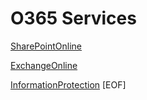 # O365 Services

[SharePointOnline](https://docs.microsoft.com/en-us/powershell/sharepoint/sharepoint-online/connect-sharepoint-online?view=sharepoint-ps)

[ExchangeOnline](https://docs.microsoft.com/en-us/powershell/exchange/exchange-online-powershell)

[InformationProtection](https://docs.microsoft.com/en-us/powershell/module/aipservice)
[EOF]
